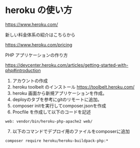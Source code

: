# heroku の使い方

https://www.heroku.com/

新しい料金体系の紹介はこちらから

https://www.heroku.com/pricing

PHP アプリケーションの作り方

https://devcenter.heroku.com/articles/getting-started-with-php#introduction

1. アカウントの作成
2. heroku toolbelt のインストール https://toolbelt.heroku.com/
3. heroku 画面から新規アプリケーションを作成。
4. deployのタブを参考にgitのリモートに追加。
5. composer initを実行してcomposer.jsonを作成
6. Procfile を作成して以下のコードを記述


````
web: vendor/bin/heroku-php-apache2 web/
````

7. 以下のコマンドでデプロイ用のファイルをcomposerに追加

````
composer require heroku/heroku-buildpack-php:*
````


